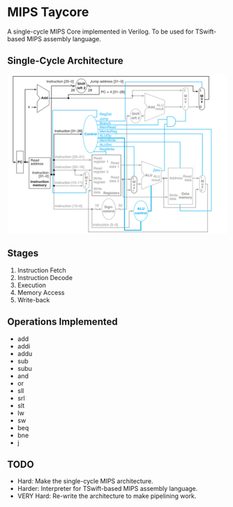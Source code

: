 # MIPS Taycore
A single-cycle MIPS Core implemented in Verilog. To be used for TSwift-based MIPS assembly language.

## Single-Cycle Architecture
![Single-Cycle](./img/mipsSingleCycle.jpg)

## Stages
1. Instruction Fetch
2. Instruction Decode
3. Execution
4. Memory Access
5. Write-back

## Operations Implemented
- add
- addi
- addu
- sub
- subu
- and
- or
- sll
- srl
- slt
- lw
- sw
- beq
- bne
- j

## TODO
- Hard: Make the single-cycle MIPS architecture.
- Harder: Interpreter for TSwift-based MIPS assembly language.
- VERY Hard: Re-write the architecture to make pipelining work.